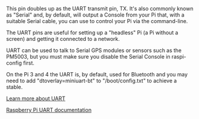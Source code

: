 This pin doubles up as the UART transmit pin, TX. It's also commonly known as "Serial" and, by default, will output a Console from your Pi that, with a suitable Serial cable, you can use to control your Pi via the command-line.

The UART pins are useful for setting up a "headless" Pi (a Pi without a screen) and getting it connected to a network.

UART can be used to talk to Serial GPS modules or sensors such as the PM5003, but you must make sure you disable the Serial Console in raspi-config first.

On the Pi 3 and 4 the UART is, by default, used for Bluetooth and you may need to add "dtoverlay=miniuart-bt" to "/boot/config.txt" to achieve a stable.

[Learn more about UART](/pinout/uart)

[Raspberry Pi UART documentation](https://www.raspberrypi.org/documentation/configuration/uart.md)